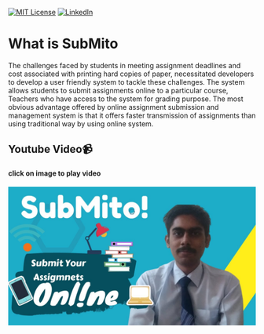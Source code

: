 [![MIT License][license-shield]][license-url]
[![LinkedIn][linkedin-shield]][linkedin-url]

# What is SubMito


The challenges faced by students in meeting assignment deadlines and cost associated with printing hard copies of paper, necessitated developers to develop a user friendly system to tackle these challenges. The system allows students to submit assignments online to a particular course, Teachers who have access to the system for grading purpose. The most obvious advantage offered by online assignment submission and management system is that it offers faster transmission of assignments than using traditional way by using online system.

## Youtube Video📹
#### click on image to play video
[![submito](https://github.com/G-Sudarshan/submito/blob/master/iOU7E4vqW20-HD.jpg)](https://www.youtube.com/watch?v=iOU7E4vqW20)


[linkedin-shield]: https://img.shields.io/badge/-LinkedIn-black.svg?style=for-the-badge&logo=linkedin&colorB=555
[linkedin-url]: https://linkedin.com/in/g-sudarshan

[license-shield]: https://img.shields.io/github/license/othneildrew/Best-README-Template.svg?style=for-the-badge
[license-url]: https://github.com/G-Sudarshan/resume-parser/edit/master/LICENSE.txt

